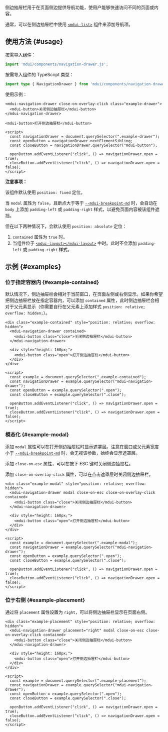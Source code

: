 侧边抽屉栏用于在页面侧边提供导航功能，使用户能够快速访问不同的页面或内容。

通常，可以在侧边抽屉栏中使用 [`<mdui-list>`](/zh-cn/docs/2/components/list) 组件来添加导航项。

## 使用方法 {#usage}

按需导入组件：

```js
import 'mdui/components/navigation-drawer.js';
```

按需导入组件的 TypeScript 类型：

```ts
import type { NavigationDrawer } from 'mdui/components/navigation-drawer.js';
```

使用示例：

```html,example,playgroundId=316
<mdui-navigation-drawer close-on-overlay-click class="example-drawer">
  <mdui-button>关闭侧边抽屉栏</mdui-button>
</mdui-navigation-drawer>

<mdui-button>打开侧边抽屉栏</mdui-button>

<script>
  const navigationDrawer = document.querySelector(".example-drawer");
  const openButton = navigationDrawer.nextElementSibling;
  const closeButton = navigationDrawer.querySelector("mdui-button");

  openButton.addEventListener("click", () => navigationDrawer.open = true);
  closeButton.addEventListener("click", () => navigationDrawer.open = false);
</script>
```

**注意事项：**

该组件默认使用 `position: fixed` 定位。

当 `modal` 属性为 `false`，且断点大于等于 [`--mdui-breakpoint-md`](/zh-cn/docs/2/styles/design-tokens#breakpoint) 时，会自动在 `body` 上添加 `padding-left` 或 `padding-right` 样式，以避免页面内容被该组件遮挡。

但在以下两种情况下，会默认使用 `position: absolute` 定位：

1. `contained` 属性为 `true` 时。
2. 当组件位于 [`<mdui-layout></mdui-layout>`](/zh-cn/docs/2/components/layout) 中时。此时不会添加 `padding-left` 或 `padding-right` 样式。

## 示例 {#examples}

### 位于指定容器内 {#example-contained}

默认情况下，侧边抽屉栏会相对于当前窗口，在页面左侧或右侧显示。如果你希望把侧边抽屉栏放在指定容器内，可以添加 `contained` 属性，此时侧边抽屉栏会相对于父元素显示（你需要自行在父元素上添加样式 `position: relative; overflow: hidden;`）。

```html,example,expandable,playgroundId=317
<div class="example-contained" style="position: relative; overflow: hidden">
  <mdui-navigation-drawer contained>
    <mdui-button class="close">关闭侧边抽屉栏</mdui-button>
  </mdui-navigation-drawer>

  <div style="height: 160px;">
    <mdui-button class="open">打开侧边抽屉栏</mdui-button>
  </div>
</div>

<script>
  const example = document.querySelector(".example-contained");
  const navigationDrawer = example.querySelector("mdui-navigation-drawer");
  const openButton = example.querySelector(".open");
  const closeButton = example.querySelector(".close");

  openButton.addEventListener("click", () => navigationDrawer.open = true);
  closeButton.addEventListener("click", () => navigationDrawer.open = false);
</script>
```

### 模态化 {#example-modal}

添加 `modal` 属性可以在打开侧边抽屉栏时显示遮罩层。注意在窗口或父元素宽度小于 [`--mdui-breakpoint-md`](/zh-cn/docs/2/styles/design-tokens#breakpoint) 时，会无视该参数，始终会显示遮罩层。

添加 `close-on-esc` 属性，可以在按下 ESC 键时关闭侧边抽屉栏。

添加 `close-on-overlay-click` 属性，可以在点击遮罩层时关闭侧边抽屉栏。

```html,example,expandable,playgroundId=318
<div class="example-modal" style="position: relative; overflow: hidden">
  <mdui-navigation-drawer modal close-on-esc close-on-overlay-click contained>
    <mdui-button class="close">关闭侧边抽屉栏</mdui-button>
  </mdui-navigation-drawer>

  <div style="height: 160px;">
    <mdui-button class="open">打开侧边抽屉栏</mdui-button>
  </div>
</div>

<script>
  const example = document.querySelector(".example-modal");
  const navigationDrawer = example.querySelector("mdui-navigation-drawer");
  const openButton = example.querySelector(".open");
  const closeButton = example.querySelector(".close");

  openButton.addEventListener("click", () => navigationDrawer.open = true);
  closeButton.addEventListener("click", () => navigationDrawer.open = false);
</script>
```

### 位于右侧 {#example-placement}

通过将 `placement` 属性设置为 `right`，可以将侧边抽屉栏显示在页面右侧。

```html,example,expandable,playgroundId=319
<div class="example-placement" style="position: relative; overflow: hidden">
  <mdui-navigation-drawer placement="right" modal close-on-esc close-on-overlay-click contained>
    <mdui-button class="close">关闭侧边抽屉栏</mdui-button>
  </mdui-navigation-drawer>

  <div style="height: 160px;">
    <mdui-button class="open">打开侧边抽屉栏</mdui-button>
  </div>
</div>

<script>
  const example = document.querySelector(".example-placement");
  const navigationDrawer = example.querySelector("mdui-navigation-drawer");
  const openButton = example.querySelector(".open");
  const closeButton = example.querySelector(".close");

  openButton.addEventListener("click", () => navigationDrawer.open = true);
  closeButton.addEventListener("click", () => navigationDrawer.open = false);
</script>
```

